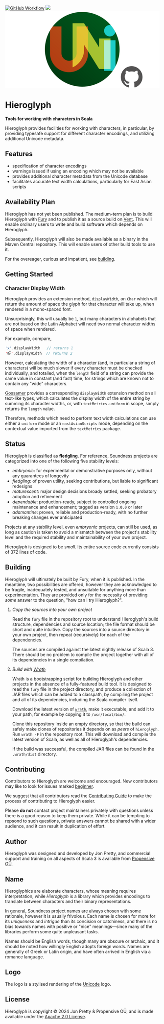 [<img alt="GitHub Workflow" src="https://img.shields.io/github/actions/workflow/status/propensive/hieroglyph/main.yml?style=for-the-badge" height="24">](https://github.com/propensive/hieroglyph/actions)
[<img src="https://img.shields.io/discord/633198088311537684?color=8899f7&label=DISCORD&style=for-the-badge" height="24">](https://discord.gg/7b6mpF6Qcf)
<img src="/doc/images/github.png" valign="middle">

# Hieroglyph

__Tools for working with characters in Scala__

Hieroglyph provides facilities for working with characters, in particular, by providing typesafe
support for different character encodings, and utilizing additional Unicode metadata.

## Features

- specification of character encodings
- warnings issued if using an encoding which may not be available
- provides additional character metadata from the Unicode database
- facilitates accurate text width calculations, particularly for East Asian scripts


## Availability Plan

Hieroglyph has not yet been published. The medium-term plan is to build Hieroglyph
with [Fury](https://github.com/propensive/fury) and to publish it as a source build on
[Vent](https://github.com/propensive/vent). This will enable ordinary users to write and build
software which depends on Hieroglyph.

Subsequently, Hieroglyph will also be made available as a binary in the Maven
Central repository. This will enable users of other build tools to use it.

For the overeager, curious and impatient, see [building](#building).

## Getting Started

### Character Display Width

Hieroglyph provides an extension method, `displayWidth`, on `Char` which will
return the amount of space the glyph for that character will take up, when
rendered in a mono-spaced font.

Unsurprisingly, this will usually be `1`, but many characters in alphabets that
are not based on the Latin Alphabet will need two normal character widths of
space when rendered.

For example, compare,
```scala
'x'.displayWidth   // returns 1
'好'.displayWidth  // returns 2
```

However, calculating the width of a character (and, in particular a string of
characters) will be much slower if every character must be checked individually,
and totalled, when the `length` field of a string can provide the same value in
constant (and fast) time, for strings which are known not to contain any "wide"
characters.

[Gossamer](https://github.com/propensive/gossamer/) provides a corresponding
`displayWidth` extension method on all text-like types, which calculates the
display width of the entire string by summing its character widths, or, with
`textMetrics.uniform` in scope, simply returns the `length` value.

Therefore, methods which need to perform text width calculations can use either
a `uniform` mode or an `eastAsianScripts` mode, depending on the contextual
value imported from the `textMetrics` package.





## Status

Hieroglyph is classified as __fledgling__. For reference, Soundness projects are
categorized into one of the following five stability levels:

- _embryonic_: for experimental or demonstrative purposes only, without any guarantees of longevity
- _fledgling_: of proven utility, seeking contributions, but liable to significant redesigns
- _maturescent_: major design decisions broady settled, seeking probatory adoption and refinement
- _dependable_: production-ready, subject to controlled ongoing maintenance and enhancement; tagged as version `1.0.0` or later
- _adamantine_: proven, reliable and production-ready, with no further breaking changes ever anticipated

Projects at any stability level, even _embryonic_ projects, can still be used,
as long as caution is taken to avoid a mismatch between the project's stability
level and the required stability and maintainability of your own project.

Hieroglyph is designed to be _small_. Its entire source code currently consists
of 372 lines of code.

## Building

Hieroglyph will ultimately be built by Fury, when it is published. In the
meantime, two possibilities are offered, however they are acknowledged to be
fragile, inadequately tested, and unsuitable for anything more than
experimentation. They are provided only for the necessity of providing _some_
answer to the question, "how can I try Hieroglyph?".

1. *Copy the sources into your own project*
   
   Read the `fury` file in the repository root to understand Hieroglyph's build
   structure, dependencies and source location; the file format should be short
   and quite intuitive. Copy the sources into a source directory in your own
   project, then repeat (recursively) for each of the dependencies.

   The sources are compiled against the latest nightly release of Scala 3.
   There should be no problem to compile the project together with all of its
   dependencies in a single compilation.

2. *Build with [Wrath](https://github.com/propensive/wrath/)*

   Wrath is a bootstrapping script for building Hieroglyph and other projects in
   the absence of a fully-featured build tool. It is designed to read the `fury`
   file in the project directory, and produce a collection of JAR files which can
   be added to a classpath, by compiling the project and all of its dependencies,
   including the Scala compiler itself.
   
   Download the latest version of
   [`wrath`](https://github.com/propensive/wrath/releases/latest), make it
   executable, and add it to your path, for example by copying it to
   `/usr/local/bin/`.

   Clone this repository inside an empty directory, so that the build can
   safely make clones of repositories it depends on as _peers_ of `hieroglyph`.
   Run `wrath -F` in the repository root. This will download and compile the
   latest version of Scala, as well as all of Hieroglyph's dependencies.

   If the build was successful, the compiled JAR files can be found in the
   `.wrath/dist` directory.

## Contributing

Contributors to Hieroglyph are welcome and encouraged. New contributors may like
to look for issues marked
[beginner](https://github.com/propensive/hieroglyph/labels/beginner).

We suggest that all contributors read the [Contributing
Guide](/contributing.md) to make the process of contributing to Hieroglyph
easier.

Please __do not__ contact project maintainers privately with questions unless
there is a good reason to keep them private. While it can be tempting to
repsond to such questions, private answers cannot be shared with a wider
audience, and it can result in duplication of effort.

## Author

Hieroglyph was designed and developed by Jon Pretty, and commercial support and
training on all aspects of Scala 3 is available from [Propensive
O&Uuml;](https://propensive.com/).



## Name

Hieroglyphics are elaborate characters, whose meaning requires interpretation, while _Hieroglyph_ is a library
which provides encodings to translate between characters and their binary representations.

In general, Soundness project names are always chosen with some rationale,
however it is usually frivolous. Each name is chosen for more for its
_uniqueness_ and _intrigue_ than its concision or catchiness, and there is no
bias towards names with positive or "nice" meanings—since many of the libraries
perform some quite unpleasant tasks.

Names should be English words, though many are obscure or archaic, and it
should be noted how willingly English adopts foreign words. Names are generally
of Greek or Latin origin, and have often arrived in English via a romance
language.

## Logo

The logo is a stylised rendering of the [Unicode](https://home.unicode.org/) logo.

## License

Hieroglyph is copyright &copy; 2024 Jon Pretty & Propensive O&Uuml;, and
is made available under the [Apache 2.0 License](/license.md).

